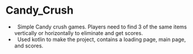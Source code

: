 # Candy_Crush
- &nbsp; Simple Candy crush games. Players need to find 3 of the same items vertically or horizontally to eliminate and get scores.
- &nbsp; Used kotlin to make the project, contains a loading page, main page, and scores. 
